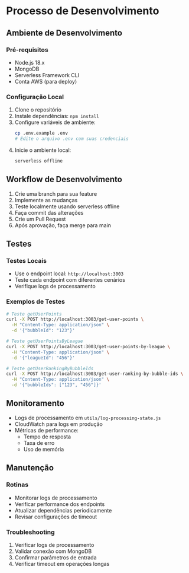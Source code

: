 # Processo de Desenvolvimento

## Ambiente de Desenvolvimento
### Pré-requisitos
- Node.js 18.x
- MongoDB
- Serverless Framework CLI
- Conta AWS (para deploy)

### Configuração Local
1. Clone o repositório
2. Instale dependências: `npm install`
3. Configure variáveis de ambiente:
   ```bash
   cp .env.example .env
   # Edite o arquivo .env com suas credenciais
   ```
4. Inicie o ambiente local:
   ```bash
   serverless offline
   ```

## Workflow de Desenvolvimento
1. Crie uma branch para sua feature
2. Implemente as mudanças
3. Teste localmente usando serverless offline
4. Faça commit das alterações
5. Crie um Pull Request
6. Após aprovação, faça merge para main

## Testes
### Testes Locais
- Use o endpoint local: `http://localhost:3003`
- Teste cada endpoint com diferentes cenários
- Verifique logs de processamento

### Exemplos de Testes
```bash
# Teste getUserPoints
curl -X POST http://localhost:3003/get-user-points \
  -H "Content-Type: application/json" \
  -d '{"bubbleId": "123"}'

# Teste getUserPointsByLeague
curl -X POST http://localhost:3003/get-user-points-by-league \
  -H "Content-Type: application/json" \
  -d '{"leagueId": "456"}'

# Teste getUserRankingByBubbleIds
curl -X POST http://localhost:3003/get-user-ranking-by-bubble-ids \
  -H "Content-Type: application/json" \
  -d '{"bubbleIds": ["123", "456"]}'
```

## Monitoramento
- Logs de processamento em `utils/log-processing-state.js`
- CloudWatch para logs em produção
- Métricas de performance:
  - Tempo de resposta
  - Taxa de erro
  - Uso de memória

## Manutenção
### Rotinas
- Monitorar logs de processamento
- Verificar performance dos endpoints
- Atualizar dependências periodicamente
- Revisar configurações de timeout

### Troubleshooting
1. Verificar logs de processamento
2. Validar conexão com MongoDB
3. Confirmar parâmetros de entrada
4. Verificar timeout em operações longas